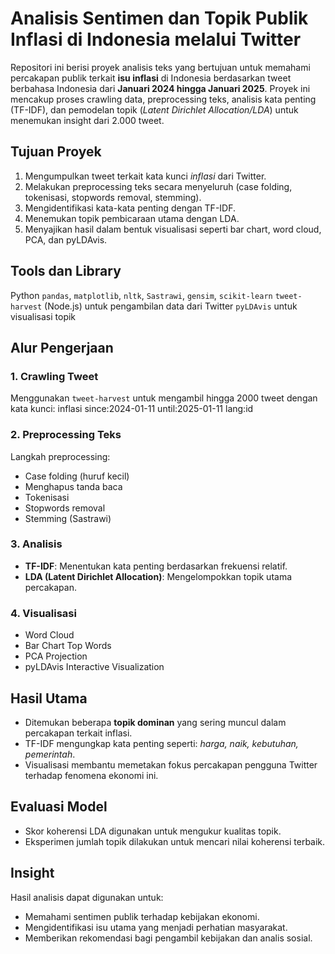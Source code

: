 # Analisis Sentimen dan Topik Publik Inflasi di Indonesia melalui Twitter

Repositori ini berisi proyek analisis teks yang bertujuan untuk memahami percakapan publik terkait **isu inflasi** di Indonesia berdasarkan tweet berbahasa Indonesia dari **Januari 2024 hingga Januari 2025**. Proyek ini mencakup proses crawling data, preprocessing teks, analisis kata penting (TF-IDF), dan pemodelan topik (*Latent Dirichlet Allocation/LDA*) untuk menemukan insight dari 2.000 tweet.

## Tujuan Proyek
1. Mengumpulkan tweet terkait kata kunci *inflasi* dari Twitter.
2. Melakukan preprocessing teks secara menyeluruh (case folding, tokenisasi, stopwords removal, stemming).
3. Mengidentifikasi kata-kata penting dengan TF-IDF.
4. Menemukan topik pembicaraan utama dengan LDA.
5. Menyajikan hasil dalam bentuk visualisasi seperti bar chart, word cloud, PCA, dan pyLDAvis.
   
## Tools dan Library
Python
`pandas`, `matplotlib`, `nltk`, `Sastrawi`, `gensim`, `scikit-learn`
`tweet-harvest` (Node.js) untuk pengambilan data dari Twitter
`pyLDAvis` untuk visualisasi topik

## Alur Pengerjaan

### 1. Crawling Tweet

Menggunakan `tweet-harvest` untuk mengambil hingga 2000 tweet dengan kata kunci:
inflasi since:2024-01-11 until:2025-01-11 lang:id

### 2. Preprocessing Teks

Langkah preprocessing:

* Case folding (huruf kecil)
* Menghapus tanda baca
* Tokenisasi
* Stopwords removal
* Stemming (Sastrawi)

### 3. Analisis

* **TF-IDF**: Menentukan kata penting berdasarkan frekuensi relatif.
* **LDA (Latent Dirichlet Allocation)**: Mengelompokkan topik utama percakapan.

### 4. Visualisasi

* Word Cloud
* Bar Chart Top Words
* PCA Projection
* pyLDAvis Interactive Visualization

## Hasil Utama

* Ditemukan beberapa **topik dominan** yang sering muncul dalam percakapan terkait inflasi.
* TF-IDF mengungkap kata penting seperti: *harga, naik, kebutuhan, pemerintah*.
* Visualisasi membantu memetakan fokus percakapan pengguna Twitter terhadap fenomena ekonomi ini.

## Evaluasi Model

* Skor koherensi LDA digunakan untuk mengukur kualitas topik.
* Eksperimen jumlah topik dilakukan untuk mencari nilai koherensi terbaik.

## Insight

Hasil analisis dapat digunakan untuk:

* Memahami sentimen publik terhadap kebijakan ekonomi.
* Mengidentifikasi isu utama yang menjadi perhatian masyarakat.
* Memberikan rekomendasi bagi pengambil kebijakan dan analis sosial.
